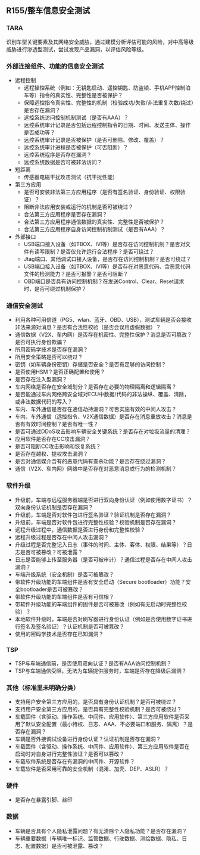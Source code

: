 
## R155/整车信息安全测试

### TARA
识别车型关键要素及其网络安全威胁，通过建模分析评估可能的风险，对中高等级威胁进行渗透型测试，尝试发现产品漏洞，以评估风险等级。
### 外部连接组件、功能的信息安全测试
  - 远程控制
    - 远程操控系统（例如：无钥匙启动、遥控钥匙、防盗锁、手机APP控制泊车等）指令的真实性、完整性是否被保护？
    - 保障远控指令真实性、完整性的机制（校验成功/失败/非法重复次数/绕过）是否存在漏洞？
    - 远控系统访问控制机制测试（是否有AAA）？
    - 远控系统审计记录是否包括远程控制指令的日期、时间、发送主体、操作是否成功等？
    - 远控系统审计记录是否被保护（是否可删除、修改、覆盖）？
    - 远控系统审计进程是否被保护（可否阻断）？
    - 远控系统程序是否存在漏洞？
    - 远控系统数据是否可被非法访问？      
  - 短距离
    - 传感器电磁干扰攻击测试（抗干扰性能）
  - 第三方应用
    - 是否可安装非法第三方应用程序（是否有签名验证、身份验证、权限验证）？
    - 阻断非法应用安装或运行的机制是否可被绕过？
    - 合法第三方应用程序是否存在漏洞？
    - 合法第三方应用程序通信数据的真实性、完整性是否被保护？
    - 合法第三方应用程序自身访问控制机制测试（是否有AAA）？
  - 外部接口
    - USB端口接入设备（如TBOX、IVI等）是否存在访问控制机制？是否对文件有读写限制？是否仅允许运行合法程序？是否可绕过？
    - Jtag端口、其他调试口接入设备，是否存在访问控制机制？是否可绕过？
    - USB端口接入设备（如TBOX、IVI等）是否存在对恶意代码、含恶意代码文件的检测能力？是否可报警？是否可阻断？
    - OBD端口是否具有访问控制机制？在发送Control、Clear、Reset请求时，是否可绕过机制保护？
### 通信安全测试
  - 利用各种可用信道（PG5、wlan、蓝牙、OBD、USB），测试车辆是否会接收非法来源对消息？是否有合法性校验（是否会误用虚假数据）？
  - 通信数据（V2X、车内网）是否存在机密性、完整性保护？消息是否可篡改？是否可执行身份欺骗？
  - 所用密码学技术是否存在漏洞？
  - 所用安全策略是否可以绕过？
  - 密钥（如车辆身份密钥）存储是否安全？是否有足够的访问控制？
  - 是否使用HSM？是否正确配置和使用？
  - 是否存在注入型漏洞？
  - 车内网络是否存在安全域划分？是否存在必要的物理隔离和逻辑隔离？
  - 是否能通过车内网络跨安全域对ECU中数据/代码的非法操纵、覆盖、清除，或非法数据代码的写入？
  - 车内、车外通信是否存在通信劫持漏洞？可否实施有效的中间人攻击？
  - 车内、车外通信（远控指令、V2X通信数据）是否存在消息重放攻击？消息是否有有效时间控制？是否有唯一性？
  - 是否可通过DDoS攻击影响车辆安全关键系统？是否存在对垃圾流量的清理？
  - 应用软件是否存在CC攻击漏洞？
  - 是否可阻断CC攻击影响和恢复系统？
  - 是否存在越权、提权攻击漏洞？
  - 是否对通信媒介含有的恶意代码有查杀功能？是否存在绕过漏洞？
  - 通信（V2X、车内网）网络中是否存在对恶意消息或行为的检测机制？
### 软件升级
  - 升级前，车端与远程服务器端是否进行双向身份认证（例如使用数字证书）？双向身份认证机制是否存在漏洞？
  - 升级前，车端是否对软件包进行签名验证？验证机制是否存在漏洞？
  - 升级前，车端是否对软件包进行完整性校验？校验机制是否存在漏洞？
  - 远程升级过程中，通信数据是否进行身份和完整性校验？
  - 远程升级过程是否存在中间人攻击漏洞？
  - 升级过程是否完整记入日志（事件的时间、主体、客体、权限、结果等）？日志是否可被篡改？可被泄露？
  - 日志是否能够上传至服务器（是否可被审计）？通信过程是否存在中间人攻击漏洞？
  - 车端升级系统（安全机制）是否可被篡改？
  - 带软件升级功能的车端组件是否有安全启动（Secure bootloader）功能？安全bootloader是否可被篡改？
  - 带软件升级功能的车端组件是否有可信根？
  - 带软件升级功能的车端组件的固件是否可被篡改（例如有无启动时完整性校验）？
  - 本地软件升级时，车端是否对刷写器进行身份认证（例如是否使用数字证书进行签名及签名验证）？认证机制是否可被篡改？
  - 使用的密码学技术是否存在已知漏洞？

### TSP
  - TSP与车端通信前，是否使用双向认证？是否有AAA访问控制机制？
  - TSP与车端通信受阻，无法为车辆提供服务时，车端是否存在降级后漏洞？
### 其他（标准里未明确分类）
- 支持用户安全第三方应用的，是否具有身份认证机制？是否可被绕过？
- 支持用户安全第三方应用的，是否具有完整性校验机制？是否可被绕过？
- 车载固件（含驱动、操作系统、中间件、应用软件）、第三方应用软件是否采用了默认安全配置（最小特权、日志、AAA、不必要端口和服务、隔离）？是否存在漏洞？
- 车辆是否外接调试设备进行身份认证？认证机制是否存在漏洞？
- 车载固件（含驱动、操作系统、中间件、应用软件）、第三方应用软件是否在启动时对自身进行完整性验证？是否可以篡改？
- 车载软件系统是否存在有漏洞的中间件、开源软件？
- 车载软件是否采用可靠的安全机制（混淆、加壳、DEP、ASLR）？

### 硬件
  - 是否存在暴露引脚、丝印
### 数据
  - 车辆是否具有个人隐私泄露问题？有无清除个人隐私功能？是否存在漏洞？
  - 车辆重要数据（车辆唯一标识、监管数据、行驶数据、测绘数据、隐私、日志、配置数据）是否可被泄露、篡改？
